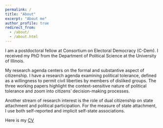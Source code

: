 ```yaml
---
permalink: /
title: "About"
excerpt: "About me"
author_profile: true
redirect_from: 
  - /about/
  - /about.html
---
```



I am a postdoctoral fellow at Consortium on Electoral Democracy (C-Dem). I received my PhD from the Department of Political Science at the University of Illinois.

My research agenda centers on the formal and substantive aspect of citizenship. I have a research agenda examining political tolerance, defined as a willingness to permit civil liberties by members of disliked groups. The three working papers highlight the context-sensitive nature of political tolerance and zoom into citizens’ decision-making processes.

Another stream of research interest is the role of dual citizenship on state attachment and political participation. For the measure of state attachment, I use both self-reported and implicit self-state associations.

Here is my [CV](http://seyoungjung.com/cv_seyoungjung.pdf)
